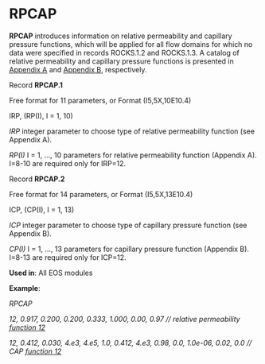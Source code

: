 # RPCAP

**RPCAP**            introduces information on relative permeability and capillary pressure functions, which will be applied for all flow domains for which no data were specified in records ROCKS.1.2 and ROCKS.1.3. A catalog of relative permeability and capillary pressure functions is presented in [Appendix A](broken-reference) and [Appendix B](../../appendix/a-relative-permeability-functions/), respectively.

Record **RPCAP.1**

&#x20;                       Free format for 11 parameters, or Format (I5,5X,10E10.4)

&#x20;                       IRP, (RP(I), I = 1, 10)

_IRP_                   integer parameter to choose type of relative permeability function (see Appendix A).

_RP(I)_                I = 1, ..., 10 parameters for relative permeability function (Appendix A). I=8-10 are required only for IRP=12.

Record **RPCAP.2**

&#x20;                       Free format for 14 parameters, or Format (I5,5X,13E10.4)

&#x20;                       ICP, (CP(I), I = 1, 13)

_ICP_                 integer parameter to choose type of capillary pressure function (see Appendix B).

_CP(I)_            I = 1, ..., 13 parameters for capillary pressure function (Appendix B). I=8-13 are required only for ICP=12.

**Used in**: All EOS modules

**Example**:

_RPCAP_

_12, 0.917, 0.200, 0.200, 0.333, 1.000, 0.00, 0.97         // relative permeability_ [_function 12_](../../appendix/a-relative-permeability-functions/irp-12-regular-hysteresis.md)&#x20;

_12, 0.412, 0.030, 4.e3, 4.e5, 1.0, 0.412, 4.e3, 0.98, 0.0, 1.0e-06, 0.02, 0.0    // CAP_ [_function 12_](../../appendix/b-capillary-pressure-functions/icp-12-regular-hysteresis.md)

